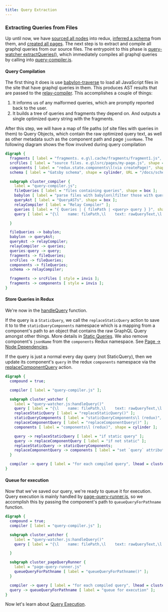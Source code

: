 ```yaml
---
title: Query Extraction
---
```


### Extracting Queries from Files

Up until now, we have [sourced all nodes](/docs/node-creation/) into redux, [inferred a schema](/docs/schema-generation/) from them, and [created all pages](/docs/page-creation/). The next step is to extract and compile all graphql queries from our source files. The entrypoint to this phase is [query-watcher extractQueries()](https://github.com/gatsbyjs/gatsby/blob/master/packages/gatsby/src/internal-plugins/query-runner/query-watcher.js), which immediately compiles all graphql queries by calling into [query-compiler.js](https://github.com/gatsbyjs/gatsby/blob/master/packages/gatsby/src/internal-plugins/query-runner/query-compiler.js).

#### Query Compilation

The first thing it does is use [babylon-traverse](https://babeljs.io/docs/en/next/babel-traverse.html) to load all JavaScript files in the site that have graphql queries in them. This produces AST results that are passed to the [relay-compiler](https://facebook.github.io/relay/docs/en/compiler-architecture.html). This accomplishes a couple of things:

1. It informs us of any malformed queries, which are promptly reported back to the user.
1. It builds a tree of queries and fragments they depend on. And outputs a single optimized query string with the fragments.

After this step, we will have a map of file paths (of site files with queries in them) to Query Objects, which contain the raw optimized query text, as well as other metadata such as the component path and page `jsonName`. The following diagram shows the flow involved during query compilation

```dot
digraph {
  fragments [ label = "fragments. e.g\l.cache/fragments/fragment1.js", shape = cylinder ];
  srcFiles [ label = "source files. e.g\lsrc/pages/my-page.js", shape = cylinder ];
  components [ label = "redux.state.components\l(via createPage)", shape = cylinder ];
  schema [ label = "Gatsby schema", shape = cylinder, URL = "/docs/schema-generation/" ];

  subgraph cluster_compiler {
    label = "query-compiler.js";
    fileQueries [ label = "files containing queries", shape = box ];
    babylon [ label = "parse files with babylon\lfilter those with queries" ];
    queryAst [ label = "QueryASTs", shape = box ];
    relayCompiler [ label = "Relay Compiler" ];
    queries [ label = "{ Queries | { filePath | <query> query } }", shape = record ];
    query [ label = "{\l    name: filePath,\l    text: rawQueryText,\l    originalText: original text from file,\l    path: filePath,\l    isStaticQuery: if it is,\l    hash: hash of query\l}\l ", shape = box ];

  }

  fileQueries -> babylon;
  babylon -> queryAst;
  queryAst -> relayCompiler;
  relayCompiler -> queries;
  queries:query -> query;
  fragments -> fileQueries;
  srcFiles -> fileQueries;
  components -> fileQueries;
  schema -> relayCompiler;

  fragments -> srcFiles [ style = invis ];
  fragments -> components [ style = invis ];
}
```

#### Store Queries in Redux

We're now in the [handleQuery](https://github.com/gatsbyjs/gatsby/blob/master/packages/gatsby/src/internal-plugins/query-runner/query-watcher.js#L68) function.

If the query is a `StaticQuery`, we call the `replaceStaticQuery` action to save it to to the `staticQueryComponents` namespace which is a mapping from a component's path to an object that contains the raw GraphQL Query amongst other things. More details in [Static Queries](/docs/static-vs-normal-queries/). We also remove component's `jsonName` from the `components` Redux namespace. See [Page -> Node Dependencies](/docs/page-node-dependencies/).

If the query is just a normal every day query (not StaticQuery), then we update its component's `query` in the redux `components` namespace via the [replaceComponentQuery](https://github.com/gatsbyjs/gatsby/blob/master/packages/gatsby/src/redux/actions.js#L827) action.

```dot
digraph {
  compound = true;

  compiler [ label = "query-compiler.js" ];

  subgraph cluster_watcher {
    label = "query-watcher.js:handleQuery()"
    query [ label = "{\l    name: filePath,\l    text: rawQueryText,\l    originalText: original text from file,\l    path: filePath,\l    isStaticQuery: if it is,\l    hash: hash of query\l}\l ", shape = box ];
    replaceStaticQuery [ label = "replaceStaticQuery()" ];
    staticQueryComponents [ label = "staticQueryComponents\l (redux)", shape = cylinder ];
    replaceComponentQuery [ label = "replaceComponentQuery()" ];
    components [ label = "components\l (redux)", shape = cylinder ];

    query -> replaceStaticQuery [ label = "if static query" ];
    query -> replaceComponentQuery [ label = "if not static" ];
    replaceStaticQuery -> staticQueryComponents;
    replaceComponentQuery -> components [ label = "set `query` attribute" ];
  }

  compiler -> query [ label = "for each compiled query", lhead = cluster_watcher ];
}
```


#### Queue for execution

Now that we've saved our query, we're ready to queue it for execution. Query execution is mainly handled by [page-query-runner.js](https://github.com/gatsbyjs/gatsby/blob/master/packages/gatsby/src/internal-plugins/query-runner/page-query-runner.js), so we accomplish this by passing the component's path to `queueQueryForPathname` function.


```dot
digraph {
  compound = true;
  compiler [ label = "query-compiler.js" ];

  subgraph cluster_watcher {
    label = "query-watcher.js:handleQuery()"
    query [ label = "{\l    name: filePath,\l    text: rawQueryText,\l    originalText: original text from file,\l    path: filePath,\l    isStaticQuery: if it is,\l    hash: hash of query\l}\l ", shape = box ];

  }

  subgraph cluster_pageQueryRunner {
    label = "page-query-runner.js"
    queueQueryForPathname [ label = "queueQueryForPathname()" ];
  }

  compiler -> query [ label = "for each compiled query", lhead = cluster_watcher ];
  query -> queueQueryForPathname [ label = "queue for execution" ];
}
```

Now let's learn about [Query Execution](/docs/query-execution/).
